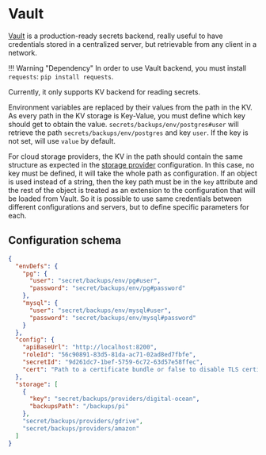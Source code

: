 # Vault

[Vault][1] is a production-ready secrets backend, really useful to have credentials stored in a centralized server, but retrievable from any client in a network.

!!! Warning "Dependency"
    In order to use Vault backend, you must install `requests`: `pip install requests`.

Currently, it only supports KV backend for reading secrets.

Environment variables are replaced by their values from the path in the KV. As every path in the KV storage is Key-Value, you must define which key should get to obtain the value. `secrets/backups/env/postgres#user` will retrieve the path `secrets/backups/env/postgres` and key `user`. If the key is not set, will use `value` by default.

For cloud storage providers, the KV in the path should contain the same structure as expected in the [storage provider](../storage/index.md) configuration. In this case, no key must be defined, it will take the whole path as configuration. If an object is used instead of a string, then the key path must be in the `key` attribute and the rest of the object is treated as an extension to the configuration that will be loaded from Vault. So it is possible to use same credentials between different configurations and servers, but to define specific parameters for each.

## Configuration schema

```json
{
  "envDefs": {
    "pg": {
      "user": "secret/backups/env/pg#user",
      "password": "secret/backups/env/pg#password"
    },
    "mysql": {
      "user": "secret/backups/env/mysql#user",
      "password": "secret/backups/env/mysql#password"
    }
  },
  "config": {
    "apiBaseUrl": "http://localhost:8200",
    "roleId": "56c90891-83d5-81da-ac71-02ad8ed7fbfe",
    "secretId": "9d261dc7-1bef-5759-6c72-63d57e58ffec",
    "cert": "Path to a certificate bundle or false to disable TLS certificate validation"
  },
  "storage": [
    {
      "key": "secret/backups/providers/digital-ocean",
      "backupsPath": "/backups/pi"
    },
    "secret/backups/providers/gdrive",
    "secret/backups/providers/amazon"
  ]
}
```


[1]: https://www.vaultproject.io